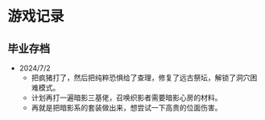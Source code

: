 # 游戏记录
## 毕业存档
- 2024/7/2
  - 把疯猪打了，然后把纯粹恐惧给了查理，修复了远古祭坛，解锁了洞穴困难模式。
  - 计划再打一遍暗影三基佬，召唤织影者需要暗影心房的材料。
  - 再就是把暗影系的套装做出来，想尝试一下高贵的位面伤害。